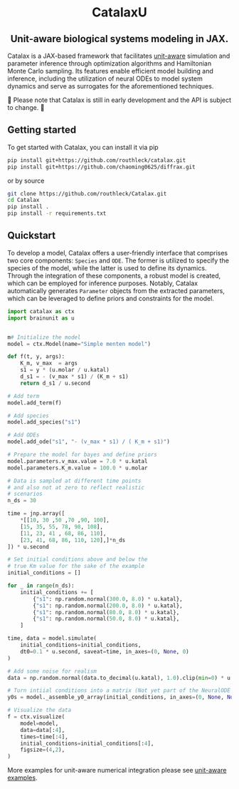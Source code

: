 <h1 align='center'>CatalaxU</h1>
<h2 align='center'>Unit-aware biological systems modeling in JAX.</h2>

Catalax is a JAX-based framework that facilitates [unit-aware](https://github.com/chaobrain/brainunit) simulation and parameter inference through optimization algorithms and Hamiltonian Monte Carlo sampling. Its features enable efficient model building and inference, including the utilization of neural ODEs to model system dynamics and serve as surrogates for the aforementioned techniques.

🚧 Please note that Catalax is still in early development and the API is subject to change. 🚧

## Getting started

To get started with Catalax, you can install it via pip

```bash
pip install git+https://github.com/routhleck/catalax.git
pip install git+https://github.com/chaoming0625/diffrax.git
```
or by source

```bash
git clone https://github.com/routhleck/Catalax.git
cd Catalax
pip install .
pip install -r requirements.txt
```

## Quickstart

To develop a model, Catalax offers a user-friendly interface that comprises two core components: `Species` and `ODE`. The former is utilized to specify the species of the model, while the latter is used to define its dynamics. Through the integration of these components, a robust model is created, which can be employed for inference purposes. Notably, Catalax automatically generates `Parameter` objects from the extracted parameters, which can be leveraged to define priors and constraints for the model.

```python
import catalax as ctx
import brainunit as u


m# Initialize the model
model = ctx.Model(name="Simple menten model")

def f(t, y, args):
    K_m, v_max  = args
    s1 = y * (u.molar / u.katal)
    d_s1 = - (v_max * s1) / (K_m + s1)
    return d_s1 / u.second

# Add term
model.add_term(f)

# Add species
model.add_species("s1")

# Add ODEs
model.add_ode("s1", "- (v_max * s1) / ( K_m + s1)")

# Prepare the model for bayes and define priors 
model.parameters.v_max.value = 7.0 * u.katal
model.parameters.K_m.value = 100.0 * u.molar

# Data is sampled at different time points
# and also not at zero to reflect realistic
# scenarios
n_ds = 30

time = jnp.array([
    *[[10, 30 ,50 ,70 ,90, 100],
    [15, 35, 55, 78, 98, 108],
    [11, 23, 41 , 68, 86, 110],
    [23, 41, 68, 86, 110, 120],]*n_ds
]) * u.second

# Set initial conditions above and below the 
# true Km value for the sake of the example
initial_conditions = []

for _ in range(n_ds):
    initial_conditions += [
        {"s1": np.random.normal(300.0, 8.0) * u.katal},
        {"s1": np.random.normal(200.0, 8.0) * u.katal},
        {"s1": np.random.normal(80.0, 8.0) * u.katal},
        {"s1": np.random.normal(50.0, 8.0) * u.katal},
    ]

time, data = model.simulate(
    initial_conditions=initial_conditions,
    dt0=0.1 * u.second, saveat=time, in_axes=(0, None, 0)
)

# Add some noise for realism
data = np.random.normal(data.to_decimal(u.katal), 1.0).clip(min=0) * u.katal

# Turn intiial conditions into a matrix (Not yet part of the NeuralODE workflow)
y0s = model._assemble_y0_array(initial_conditions, in_axes=(0, None, None))

# Visualize the data
f = ctx.visualize(
    model=model,
    data=data[:4],
    times=time[:4],
    initial_conditions=initial_conditions[:4],
    figsize=(4,2),
)
```

More examples for unit-aware numerical integration please see [unit-aware examples](https://github.com/routhleck/catalax/blob/main/examples-with-units).